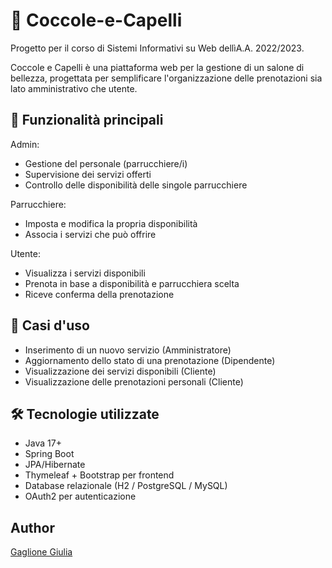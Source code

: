 # 🪮 Coccole-e-Capelli
Progetto per il corso di Sistemi Informativi su Web dellìA.A. 2022/2023.

Coccole e Capelli è una piattaforma web per la gestione di un salone di bellezza, progettata per semplificare l'organizzazione delle prenotazioni sia lato amministrativo che utente.

## 🎯 Funzionalità principali
Admin:
- Gestione del personale (parrucchiere/i)
- Supervisione dei servizi offerti
- Controllo delle disponibilità delle singole parrucchiere
  
Parrucchiere:
- Imposta e modifica la propria disponibilità
- Associa i servizi che può offrire
  
Utente:
- Visualizza i servizi disponibili
- Prenota in base a disponibilità e parrucchiera scelta
- Riceve conferma della prenotazione

## 🧰 Casi d'uso
- Inserimento di un nuovo servizio (Amministratore)
- Aggiornamento dello stato di una prenotazione (Dipendente)
- Visualizzazione dei servizi disponibili (Cliente)
- Visualizzazione delle prenotazioni personali (Cliente)
  
## 🛠️ Tecnologie utilizzate
- Java 17+
- Spring Boot
- JPA/Hibernate
- Thymeleaf + Bootstrap per frontend
- Database relazionale (H2 / PostgreSQL / MySQL)
- OAuth2 per autenticazione 
  
## Author
[Gaglione Giulia](https://github.com/giug2)  
